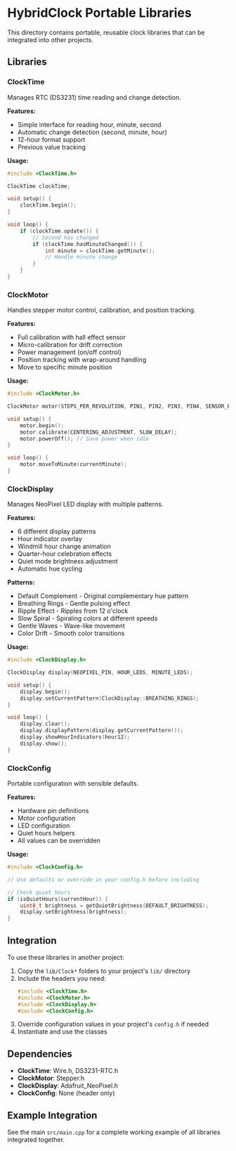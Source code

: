 # HybridClock Portable Libraries

This directory contains portable, reusable clock libraries that can be integrated into other projects.

## Libraries

### ClockTime
Manages RTC (DS3231) time reading and change detection.

**Features:**
- Simple interface for reading hour, minute, second
- Automatic change detection (second, minute, hour)
- 12-hour format support
- Previous value tracking

**Usage:**
```cpp
#include <ClockTime.h>

ClockTime clockTime;

void setup() {
    clockTime.begin();
}

void loop() {
    if (clockTime.update()) {
        // Second has changed
        if (clockTime.hasMinuteChanged()) {
            int minute = clockTime.getMinute();
            // Handle minute change
        }
    }
}
```

### ClockMotor
Handles stepper motor control, calibration, and position tracking.

**Features:**
- Full calibration with hall effect sensor
- Micro-calibration for drift correction
- Power management (on/off control)
- Position tracking with wrap-around handling
- Move to specific minute position

**Usage:**
```cpp
#include <ClockMotor.h>

ClockMotor motor(STEPS_PER_REVOLUTION, PIN1, PIN2, PIN3, PIN4, SENSOR_PIN);

void setup() {
    motor.begin();
    motor.calibrate(CENTERING_ADJUSTMENT, SLOW_DELAY);
    motor.powerOff(); // Save power when idle
}

void loop() {
    motor.moveToMinute(currentMinute);
}
```

### ClockDisplay
Manages NeoPixel LED display with multiple patterns.

**Features:**
- 6 different display patterns
- Hour indicator overlay
- Windmill hour change animation
- Quarter-hour celebration effects
- Quiet mode brightness adjustment
- Automatic hue cycling

**Patterns:**
- Default Complement - Original complementary hue pattern
- Breathing Rings - Gentle pulsing effect
- Ripple Effect - Ripples from 12 o'clock
- Slow Spiral - Spiraling colors at different speeds
- Gentle Waves - Wave-like movement
- Color Drift - Smooth color transitions

**Usage:**
```cpp
#include <ClockDisplay.h>

ClockDisplay display(NEOPIXEL_PIN, HOUR_LEDS, MINUTE_LEDS);

void setup() {
    display.begin();
    display.setCurrentPattern(ClockDisplay::BREATHING_RINGS);
}

void loop() {
    display.clear();
    display.displayPattern(display.getCurrentPattern());
    display.showHourIndicators(hour12);
    display.show();
}
```

### ClockConfig
Portable configuration with sensible defaults.

**Features:**
- Hardware pin definitions
- Motor configuration
- LED configuration
- Quiet hours helpers
- All values can be overridden

**Usage:**
```cpp
#include <ClockConfig.h>

// Use defaults or override in your config.h before including

// Check quiet hours
if (isQuietHours(currentHour)) {
    uint8_t brightness = getQuietBrightness(DEFAULT_BRIGHTNESS);
    display.setBrightness(brightness);
}
```

## Integration

To use these libraries in another project:

1. Copy the `lib/Clock*` folders to your project's `lib/` directory
2. Include the headers you need:
   ```cpp
   #include <ClockTime.h>
   #include <ClockMotor.h>
   #include <ClockDisplay.h>
   #include <ClockConfig.h>
   ```
3. Override configuration values in your project's `config.h` if needed
4. Instantiate and use the classes

## Dependencies

- **ClockTime**: Wire.h, DS3231-RTC.h
- **ClockMotor**: Stepper.h
- **ClockDisplay**: Adafruit_NeoPixel.h
- **ClockConfig**: None (header only)

## Example Integration

See the main `src/main.cpp` for a complete working example of all libraries integrated together.
